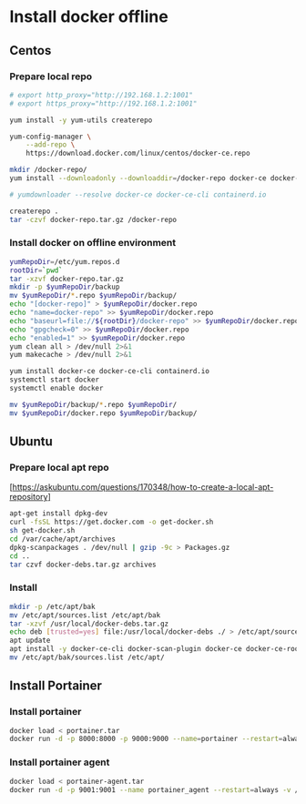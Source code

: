 # Install docker offline

## Centos

### Prepare local repo

```bash
# export http_proxy="http://192.168.1.2:1001"
# export https_proxy="http://192.168.1.2:1001"

yum install -y yum-utils createrepo

yum-config-manager \
    --add-repo \
    https://download.docker.com/linux/centos/docker-ce.repo

mkdir /docker-repo/
yum install --downloadonly --downloaddir=/docker-repo docker-ce docker-ce-cli containerd.io

# yumdownloader --resolve docker-ce docker-ce-cli containerd.io

createrepo .
tar -czvf docker-repo.tar.gz /docker-repo
```

### Install docker on offline environment
```bash
yumRepoDir=/etc/yum.repos.d
rootDir=`pwd`
tar -xzvf docker-repo.tar.gz
mkdir -p $yumRepoDir/backup
mv $yumRepoDir/*.repo $yumRepoDir/backup/
echo "[docker-repo]" > $yumRepoDir/docker.repo
echo "name=docker-repo" >> $yumRepoDir/docker.repo
echo "baseurl=file://${rootDir}/docker-repo" >> $yumRepoDir/docker.repo
echo "gpgcheck=0" >> $yumRepoDir/docker.repo
echo "enabled=1" >> $yumRepoDir/docker.repo
yum clean all > /dev/null 2>&1
yum makecache > /dev/null 2>&1

yum install docker-ce docker-ce-cli containerd.io
systemctl start docker
systemctl enable docker

mv $yumRepoDir/backup/*.repo $yumRepoDir/
mv $yumRepoDir/docker.repo $yumRepoDir/backup/
```

## Ubuntu

### Prepare local apt repo
[https://askubuntu.com/questions/170348/how-to-create-a-local-apt-repository]

```bash
apt-get install dpkg-dev
curl -fsSL https://get.docker.com -o get-docker.sh
sh get-docker.sh
cd /var/cache/apt/archives
dpkg-scanpackages . /dev/null | gzip -9c > Packages.gz
cd ..
tar czvf docker-debs.tar.gz archives
```

### Install

```bash
mkdir -p /etc/apt/bak
mv /etc/apt/sources.list /etc/apt/bak
tar -xzvf /usr/local/docker-debs.tar.gz
echo deb [trusted=yes] file:/usr/local/docker-debs ./ > /etc/apt/sources.list
apt update 
apt install -y docker-ce-cli docker-scan-plugin docker-ce docker-ce-rootless-extras
mv /etc/apt/bak/sources.list /etc/apt/
```

## Install Portainer

### Install portainer

```bash
docker load < portainer.tar
docker run -d -p 8000:8000 -p 9000:9000 --name=portainer --restart=always -v /var/run/docker.sock:/var/run/docker.sock -v portainer_data:/data portainer/portainer-ce
```

### Install portainer agent

```bash
docker load < portainer-agent.tar
docker run -d -p 9001:9001 --name portainer_agent --restart=always -v /var/run/docker.sock:/var/run/docker.sock -v /var/lib/docker/volumes:/var/lib/docker/volumes portainer/agent
```
